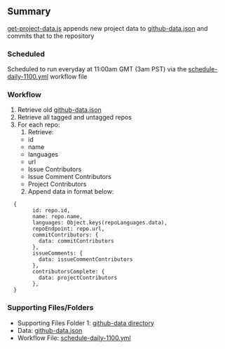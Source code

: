 ## Summary
[get-project-data.js](https://github.com/hackforla/website/blob/gh-pages/github-actions/trigger-schedule/github-data/get-project-data.js) appends new project data to [github-data.json](https://github.com/hackforla/website/blob/gh-pages/_data/external/github-data.json) and commits that to the repository
### Scheduled
Scheduled to run everyday at 11:00am GMT (3am PST) via the [schedule-daily-1100.yml](https://github.com/hackforla/website/blob/gh-pages/.github/workflows/schedule-daily-1100.yml) workflow file
### Workflow
1. Retrieve old [github-data.json](https://github.com/hackforla/website/blob/gh-pages/_data/external/github-data.json)
2. Retrieve all tagged and untagged repos
3. For each repo:
    1. Retrieve:
      - id
      - name
      - languages
      - url
      - Issue Contributors
      - Issue Comment Contributors
      - Project Contributors
    2. Append data in format below:
```
  {
        id: repo.id,
        name: repo.name,
        languages: Object.keys(repoLanguages.data),
        repoEndpoint: repo.url,
        commitContributors: {
          data: commitContributors
        },
        issueComments: {
          data: issueCommentContributors
        },
        contributorsComplete: {
          data: projectContributors
        },
  }
```

### Supporting Files/Folders
* Supporting Files Folder 1: [github-data directory](https://github.com/hackforla/website/tree/gh-pages/github-actions/trigger-schedule/github-data)
* Data: [github-data.json](https://github.com/hackforla/website/blob/gh-pages/_data/external/github-data.json)
* Workflow File: [schedule-daily-1100.yml](https://github.com/hackforla/website/blob/gh-pages/.github/workflows/schedule-daily-1100.yml)
